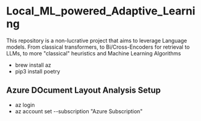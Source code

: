 # Local_ML_powered_Adaptive_Learning
This repository is a non-lucrative project that aims to leverage Language models. From classical transformers, to Bi/Cross-Encoders for retrieval to LLMs, to more "classical" heuristics and Machine Learning Algorithms

- brew install az
- pip3 install poetry

## Azure DOcument Layout Analysis Setup
- az login
- az account set --subscription "Azure Subscription"